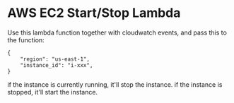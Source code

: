 # AWS EC2 Start/Stop Lambda

Use this lambda function together with cloudwatch events, and pass this to the function:

```
{
    "region": "us-east-1",
    "instance_id": "i-xxx",
}
```

if the instance is currently running, it'll stop the instance. if the instance is stopped, it'll start the instance.
